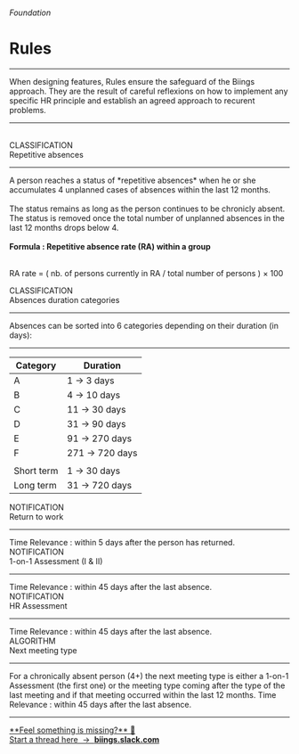 <h6 class="subtitle is-6 is-uppercase has-text-grey">Foundation</h6><h1 class="title is-1 is-family-secondary">Rules</h1>
<hr class="is-visible">
<p class="subtitle is-5 is-family-secondary">
    When designing features, <span class="has-text-weight-semibold">Rules</span> ensure the safeguard of the Biings approach. They are the result of careful reflexions on how to implement any specific HR principle and establish an agreed approach to recurent problems.
</p>

<hr class="is-visible"><br>

<div id="r-wc" class="box is-expandable is-unselectable is-large is-raised is-floating hover-to-popping" onclick="toggleExpand('r-wc')">
    <span class="subtitle is-size-7 has-text-primary">CLASSIFICATION</span><br>
    <span class="title is-4 is-family-sans-serif has-text-weight-semibold">Repetitive absences</span>
    <div class="expanded-content content">
        <hr class="is-visible">
        A person reaches a status of *repetitive absences* when he or she accumulates 4 unplanned cases of absences within the last 12 months.
        <br><br>
        The status remains as long as the person continues to be chronicly absent. The status is removed once the total number of unplanned absences in the last 12 months drops below 4.
        <br><br>
        <strong>Formula : Repetitive absence rate (RA) within a group</strong><br><br>
        <p class="has-text-centered box is-bordered">RA rate = ( nb. of persons currently in RA / total number of persons ) &times; 100</p>
    </div>
</div>

<div id="r-adc" class="box is-large is-expandable is-unselectable is-raised is-floating hover-to-popping" onclick="toggleExpand('r-adc')">
    <span class="subtitle is-size-7 has-text-primary">CLASSIFICATION</span><br>
    <span class="title is-4 is-family-sans-serif has-text-weight-semibold">Absences duration categories</span>
    <div class="expanded-content content">
        <hr class="is-visible">
        Absences can be sorted into 6 categories depending on their duration (in days):
        <hr class="is-smaller">
        <table>
            <thead><tr><th>Category</th><th>Duration</th></tr></thead>
            <tbody>            
                <tr><td>A</td><td>1 → 3 days</td></tr>
                <tr><td>B</td><td>4 → 10 days</td></tr>
                <tr><td>C</td><td>11 → 30 days</td></tr>
                <tr><td>D</td><td>31 → 90 days</td></tr>
                <tr><td>E</td><td>91 → 270 days</td></tr>
                <tr><td>F</td><td>271 → 720 days</td></tr>
                <tr><td></td><td></td></tr>
                <tr><td>Short term</td><td>1 → 30 days</td></tr>
                <tr><td>Long term</td><td>31 → 720 days</td></tr>
            </tbody>
        </table>
    </div>
</div>

<div id="r-rtw" class="box is-expandable is-large is-unselectable is-raised is-floating hover-to-popping" onclick="toggleExpand('r-rtw')">
    <span class="subtitle is-size-7 has-text-primary">NOTIFICATION</span><br>
    <span class="title is-4 is-family-sans-serif has-text-weight-semibold">Return to work</span>
    <div class="expanded-content">
        <hr class="is-visible">
        <span class="has-text-weight-medium">Time Relevance</span> : within <span class="has-text-primary">5 days</span> after the person has returned.
    </div>
</div>

<div id="r-asm" class="box is-expandable is-large is-unselectable is-raised is-floating hover-to-popping" onclick="toggleExpand('r-asm')">
    <span class="subtitle is-size-7 has-text-primary">NOTIFICATION</span><br>
    <span class="title is-4 is-family-sans-serif has-text-weight-semibold">1-on-1 Assessment (<span class="">I</span> & <span class="">II</span>)</span>
    <div class="expanded-content">
        <hr class="is-visible">
        <span class="has-text-weight-medium">Time Relevance</span> : within <span class="has-text-primary">45 days</span> after the last absence.
    </div>
</div>

<div id="r-hrasm" class="box is-expandable is-large is-unselectable is-raised is-floating hover-to-popping" onclick="toggleExpand('r-hrasm')">
    <span class="subtitle is-size-7 has-text-primary">NOTIFICATION</span><br>
    <span class="title is-4 is-family-sans-serif has-text-weight-semibold">HR Assessment</span>
    <div class="expanded-content">
        <hr class="is-visible">
        <span class="has-text-weight-medium">Time Relevance</span> : within <span class="has-text-primary">45 days</span> after the last absence.
    </div>
</div>

<div id="r-algo1" class="box is-expandable is-large is-unselectable is-raised is-floating hover-to-popping" onclick="toggleExpand('r-algo1')">
    <span class="subtitle is-size-7 has-text-primary">ALGORITHM</span><br>
    <span class="title is-4 is-family-sans-serif has-text-weight-semibold">Next meeting type</span>
    <div class="expanded-content">
        <hr class="is-visible">
        For a chronically absent person (4+) the next meeting type is either a 1-on-1 Assessment (the first one) or the meeting type coming after the type of the last meeting and if that meeting occurred within the last 12 months.
        <span class="has-text-weight-medium">Time Relevance</span> : within <span class="has-text-primary">45 days</span> after the last absence.
    </div>
</div>

<hr>

<a href="https://biings.slack.com" target="blank" class="box is-bordered">
    **Feel something is missing?** 🤔 <br>Start a thread here &nbsp;→&nbsp; <strong class="has-text-primary">biings.slack.com</strong></a>
</a>
